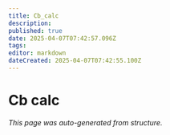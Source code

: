 ```yaml
---
title: Cb_calc
description: 
published: true
date: 2025-04-07T07:42:57.096Z
tags: 
editor: markdown
dateCreated: 2025-04-07T07:42:55.100Z
---
```


# Cb calc

*This page was auto-generated from structure.*
